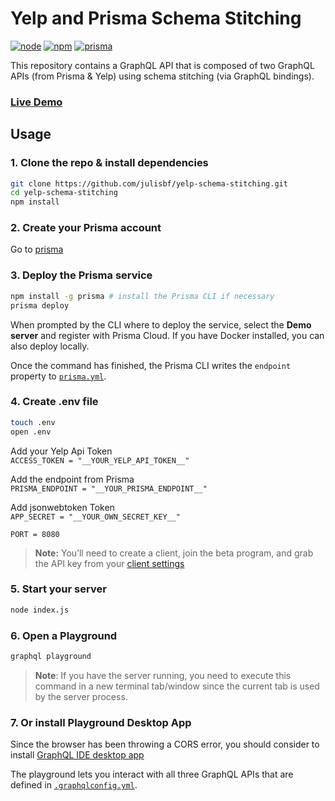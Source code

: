 # Yelp and Prisma Schema Stitching

[![node](https://img.shields.io/badge/node-v9.10.0-blue.svg)](https://nodejs.org/en/)
[![npm](https://img.shields.io/badge/npm-v6.3.0-green.svg)](https://www.npmjs.com/)
[![prisma](https://img.shields.io/badge/prisma-v1.13.7-red.svg)](https://www.prisma.io/)

This repository contains a GraphQL API that is composed of two GraphQL APIs (from Prisma & Yelp) using schema stitching (via GraphQL bindings).

### [Live Demo](https://resto-app-server.herokuapp.com/)

## Usage

### 1. Clone the repo & install dependencies

```bash
git clone https://github.com/julisbf/yelp-schema-stitching.git
cd yelp-schema-stitching
npm install
```

### 2. Create your Prisma account

Go to [prisma](http://prisma.io/)

### 3. Deploy the Prisma service

```bash
npm install -g prisma # install the Prisma CLI if necessary
prisma deploy
```

When prompted by the CLI where to deploy the service, select the **Demo server** and register with Prisma Cloud. If you have Docker installed, you can also deploy locally.

Once the command has finished, the Prisma CLI writes the `endpoint` property to [`prisma.yml`](./prisma/prisma.yml).

### 4. Create .env file

```bash
touch .env
open .env
```

Add your Yelp Api Token \
`ACCESS_TOKEN = "__YOUR_YELP_API_TOKEN__"`

Add the endpoint from Prisma \
`PRISMA_ENDPOINT = "__YOUR_PRISMA_ENDPOINT__"`

Add jsonwebtoken Token \
`APP_SECRET = "__YOUR_OWN_SECRET_KEY__"`

`PORT = 8080`

> **Note:** You’ll need to create a client, join the beta program, and grab the API key from your [client settings](https://www.yelp.com/developers/v3/manage_app)

### 5. Start your server

```bash
node index.js
```

### 6. Open a Playground

```bash
graphql playground
```

> **Note**: If you have the server running, you need to execute this command in a new terminal tab/window since the current tab is used by the server process.

### 7. Or install Playground Desktop App

Since the browser has been throwing a CORS error, you should consider to install [GraphQL IDE desktop app](https://github.com/prismagraphql/graphql-playground/releases)

The playground lets you interact with all three GraphQL APIs that are defined in [`.graphqlconfig.yml`](./.graphqlconfig.yml).